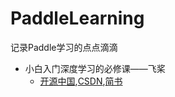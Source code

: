 # PaddleLearning
记录Paddle学习的点点滴滴

* 小白入门深度学习的必修课——飞桨
    * [开源中国](https://my.oschina.net/u/4524051/blog/4263790),[CSDN](https://blog.csdn.net/LuckilyHaveYou/article/details/105912589),[简书](https://www.jianshu.com/p/07eb22ec488b)
